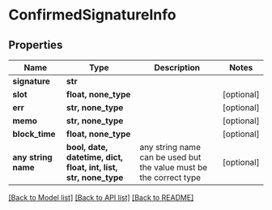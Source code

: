# ConfirmedSignatureInfo


## Properties
Name | Type | Description | Notes
------------ | ------------- | ------------- | -------------
**signature** | **str** |  | 
**slot** | **float, none_type** |  | [optional] 
**err** | **str, none_type** |  | [optional] 
**memo** | **str, none_type** |  | [optional] 
**block_time** | **float, none_type** |  | [optional] 
**any string name** | **bool, date, datetime, dict, float, int, list, str, none_type** | any string name can be used but the value must be the correct type | [optional]

[[Back to Model list]](../README.md#documentation-for-models) [[Back to API list]](../README.md#documentation-for-api-endpoints) [[Back to README]](../README.md)


